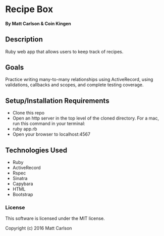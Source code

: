 # Recipe Box

#### By Matt Carlson & Coin Kingen

## Description

Ruby web app that allows users to keep track of recipes. 

## Goals

Practice writing many-to-many relationships using ActiveRecord, using validations, callbacks and scopes, and complete testing coverage.


## Setup/Installation Requirements

* Clone this repo
* Open an http server in the top level of the cloned directory. For a mac, run this command in your terminal:
* ruby app.rb
* Open your browser to localhost:4567

## Technologies Used

* Ruby
* ActiveRecord
* Rspec
* Sinatra
* Capybara
* HTML
* Bootstrap

### License

This software is licensed under the MIT license.

Copyright (c) 2016 Matt Carlson

